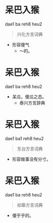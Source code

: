 # 呆巴入猴
dae1 ba reh8 heu2
> 兴化方言词典
- 形容傻气
  - ～的。

# 呆巴入猴
dae1 ba reh8 heu2
+ 呆瓜，傻瓜之态。
  * 泰兴方言辞典

# 呆巴入猴
dae1 ba1 reh8 heu2
> 东台方言词典
- 形容做事没有分寸。

# 呆巴入猴
dae1 ba reh8 heu2
> 如皋方言词典
- 傻乎乎的。
